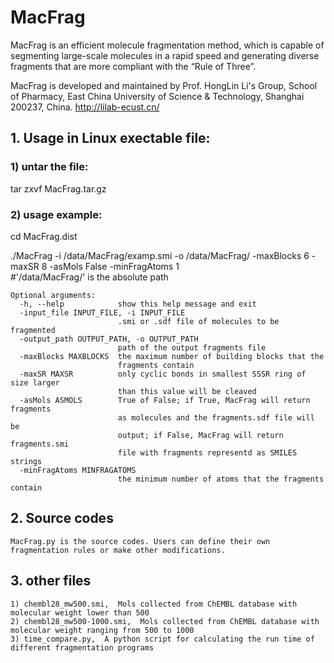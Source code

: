# MacFrag
MacFrag is an efficient molecule fragmentation method, which is capable of segmenting large-scale molecules in a rapid speed and 
generating diverse fragments that are more compliant with the “Rule of Three”. 

MacFrag is developed and maintained by Prof. HongLin Li's Group, School of Pharmacy, East China University of Science & Technology, Shanghai 200237, China. 
http://lilab-ecust.cn/

## 1. Usage in Linux exectable file:

### 1) untar the file:
tar zxvf MacFrag.tar.gz

### 2) usage example: 

cd MacFrag.dist

./MacFrag -i /data/MacFrag/examp.smi -o /data/MacFrag/ -maxBlocks 6 -maxSR 8 -asMols False -minFragAtoms 1    
#'/data/MacFrag/' is the absolute path
```
Optional arguments:
  -h, --help            show this help message and exit
  -input_file INPUT_FILE, -i INPUT_FILE
                        .smi or .sdf file of molecules to be fragmented
  -output_path OUTPUT_PATH, -o OUTPUT_PATH
                        path of the output fragments file
  -maxBlocks MAXBLOCKS  the maximum number of building blocks that the
                        fragments contain
  -maxSR MAXSR          only cyclic bonds in smallest SSSR ring of size larger
                        than this value will be cleaved
  -asMols ASMOLS        True of False; if True, MacFrag will return fragments
                        as molecules and the fragments.sdf file will be
                        output; if False, MacFrag will return fragments.smi
                        file with fragments representd as SMILES strings
  -minFragAtoms MINFRAGATOMS
                        the minimum number of atoms that the fragments contain
```                        
## 2. Source codes
``` 
MacFrag.py is the source codes. Users can define their own fragmentation rules or make other modifications. 
``` 
## 3. other files
``` 
1) chembl28_mw500.smi,  Mols collected from ChEMBL database with molecular weight lower than 500
2) chembl28_mw500-1000.smi,  Mols collected from ChEMBL database with molecular weight ranging from 500 to 1000
3) time_compare.py,  A python script for calculating the run time of different fragmentation programs
``` 
